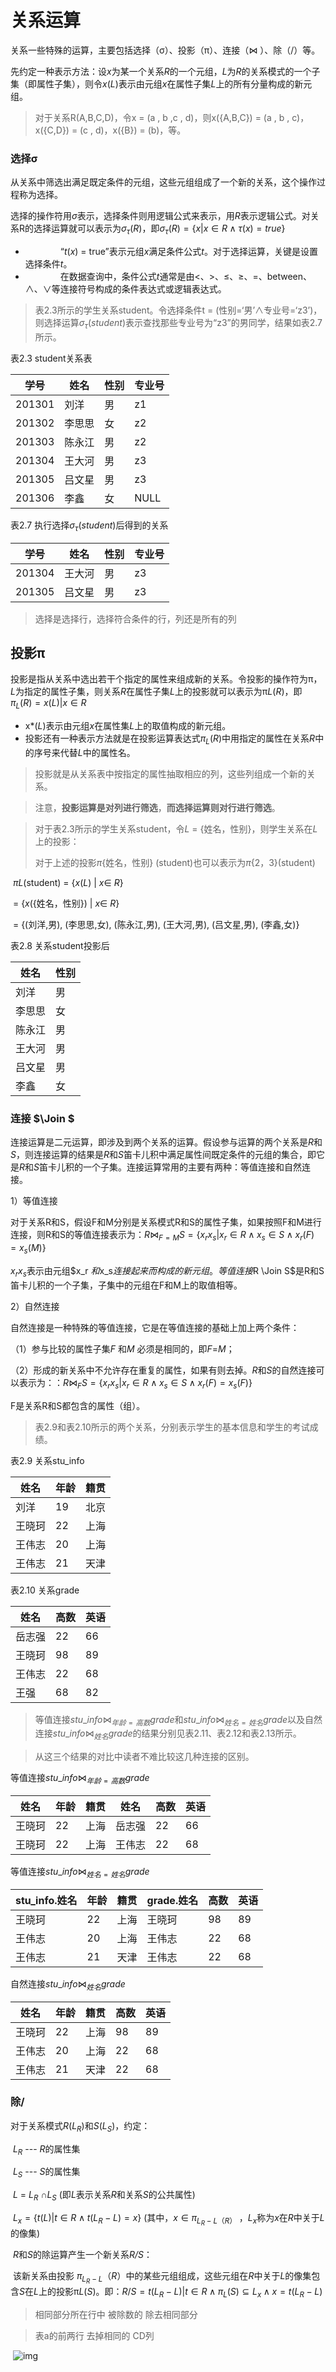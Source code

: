 # 关系运算



关系一些特殊的运算，主要包括选择（σ）、投影（π）、连接（⋈ ）、除（/）等。

先约定一种表示方法：设*x*为某一个关系*R*的一个元组，*L*为*R*的关系模式的一个子集（即属性子集），则令*x*(*L*)表示由元组*x*在属性子集*L*上的所有分量构成的新元组。

> 对于关系R(A,B,C,D)，令x = (a , b ,c , d)，则x({A,B,C}) = (a , b , c)，x({C,D}) = (c , d)，x({B}) = (b)，等。

 

 

###                选择σ

 从关系中筛选出满足既定条件的元组，这些元组组成了一个新的关系，这个操作过程称为选择。

选择的操作符用*σ*表示，选择条件则用逻辑公式来表示，用*R*表示逻辑公式。对关系R的选择运算就可以表示为$σ_\tau(R)$，即$σ_\tau(R) = \{x | x∈R∧\tau(x) = true\}$

+ 　　　　“*t*(*x*) = true”表示元组*x*满足条件公式*t*。对于选择运算，关键是设置选择条件*t*。
+ 　　　　在数据查询中，条件公式*t*通常是由<、>、≤、≥、=、between、∧、∨等连接符号构成的条件表达式或逻辑表达式。

 

 

> 表2.3所示的学生关系student。令选择条件t = (性别=‘男’∧专业号=‘z3’)，则选择运算$σ_\tau(student)$表示查找那些专业号为“z3”的男同学，结果如表2.7所示。

表2.3 student关系表

| 学号   | 姓名   | 性别 | 专业号 |
| ------ | ------ | ---- | ------ |
| 201301 | 刘洋   | 男   | z1     |
| 201302 | 李思思 | 女   | z2     |
| 201303 | 陈永江 | 男   | z2     |
| 201304 | 王大河 | 男   | z3     |
| 201305 | 吕文星 | 男   | z3     |
| 201306 | 李鑫   | 女   | NULL   |



表2.7 执行选择$σ_\tau(student)$后得到的关系

| 学号   | 姓名   | 性别 | 专业号 |
| ------ | ------ | ---- | ------ |
| 201304 | 王大河 | 男   | z3     |
| 201305 | 吕文星 | 男   | z3     |

> 选择是选择行，选择符合条件的行，列还是所有的列

 



## 投影π

投影是指从关系中选出若干个指定的属性来组成新的关系。令投影的操作符为π，*L*为指定的属性子集，则关系*R*在属性子集*L*上的投影就可以表示为π*L*(*R*)，即 $π_L(R) = {x(L) | x ∈ R}$

+ x*(*L*)表示由元组*x*在属性集*L*上的取值构成的新元组。
+ 投影还有一种表示方法就是在投影运算表达式$π_L(R)$中用指定的属性在关系*R*中的序号来代替*L*中的属性名。

> 投影就是从关系表中按指定的属性抽取相应的列，这些列组成一个新的关系。

> 注意，**投影运算是对列进行筛选**，**而选择运算则对行进行筛选**。

 

> 对于表2.3所示的学生关系student，令*L* = {姓名，性别}，则学生关系在*L*上的投影：
>
> 对于上述的投影*π*{姓名，性别} (student)也可以表示为*π*{2，3}(student)

​         *πL*(student)  = {*x*(*L*) | *x*∈  *R*}

​      = {*x*({姓名，性别}) | *x*∈  *R*}

​      = {(刘洋,男), (李思思,女), (陈永江,男), (王大河,男), (吕文星,男), (李鑫,女)}

表2.8 关系student投影后

| 姓名   | 性别 |
| ------ | ---- |
| 刘洋   | 男   |
| 李思思 | 女   |
| 陈永江 | 男   |
| 王大河 | 男   |
| 吕文星 | 男   |
| 李鑫   | 女   |



 

 

 

### 连接  $\Join $

连接运算是二元运算，即涉及到两个关系的运算。假设参与运算的两个关系是*R*和*S*，则连接运算的结果是*R*和*S*笛卡儿积中满足属性间既定条件的元组的集合，即它是*R*和*S*笛卡儿积的一个子集。连接运算常用的主要有两种：等值连接和自然连接。

1）等值连接

对于关系R和S，假设F和M分别是关系模式R和S的属性子集，如果按照F和M进行连接，则R和S的等值连接表示为：$R   \Join  _{F =M }S = \{x_r x_s | x_r \in R∧ x_s \in S ∧ x_r (F)= x_s (M)\}$

$x_r x_s$表示由元组$x_r $和$x_s$连接起来而构成的新元组。等值连接$R  \Join  S$是R和S笛卡儿积的一个子集，子集中的元组在F和M上的取值相等。

 

 

2）自然连接

   自然连接是一种特殊的等值连接，它是在等值连接的基础上加上两个条件：

（1）参与比较的属性子集*F* 和*M* 必须是相同的，即*F*=*M*；

（2）形成的新关系中不允许存在重复的属性，如果有则去掉。*R*和*S*的自然连接可以表示为：：$R   \Join  _{F  }S = \{x_r x_s | x_r \in R∧ x_s \in S ∧ x_r (F)= x_s (F)\}$

F是关系R和S都包含的属性（组）。

 

 

> 表2.9和表2.10所示的两个关系，分别表示学生的基本信息和学生的考试成绩。

表2.9 关系stu_info

| 姓名   | 年龄 | 籍贯 |
| ------ | ---- | ---- |
| 刘洋   | 19   | 北京 |
| 王晓珂 | 22   | 上海 |
| 王伟志 | 20   | 上海 |
| 王伟志 | 21   | 天津 |

 表2.10 关系grade

| 姓名   | 高数 | 英语 |
| ------ | ---- | ---- |
| 岳志强 | 22   | 66   |
| 王晓珂 | 98   | 89   |
| 王伟志 | 22   | 68   |
| 王强   | 68   | 82   |



> 等值连接$stu\_info⋈ _{年龄=高数}grade$和$stu\_info⋈ _{姓名=姓名}grade$以及自然连接$stu\_info ⋈ _{姓名}grade$的结果分别见表2.11、表2.12和表2.13所示。

> 从这三个结果的对比中读者不难比较这几种连接的区别。



等值连接$stu\_info⋈ _{年龄=高数}grade$

| 姓名   | 年龄 | 籍贯 | 姓名   | 高数 | 英语 |
| ------ | ---- | ---- | ------ | ---- | ---- |
| 王晓珂 | 22   | 上海 | 岳志强 | 22   | 66   |
| 王晓珂 | 22   | 上海 | 王伟志 | 22   | 68   |

等值连接$stu\_info⋈ _{姓名=姓名}grade$

| stu_info.姓名 | 年龄 | 籍贯 | grade.姓名 | 高数 | 英语 |
| ------------- | ---- | ---- | ---------- | ---- | ---- |
| 王晓珂        | 22   | 上海 | 王晓珂     | 98   | 89   |
| 王伟志        | 20   | 上海 | 王伟志     | 22   | 68   |
| 王伟志        | 21   | 天津 | 王伟志     | 22   | 68   |

自然连接$stu\_info ⋈ _{姓名}grade$

| 姓名   | 年龄 | 籍贯 | 高数 | 英语 |
| ------ | ---- | ---- | ---- | ---- |
| 王晓珂 | 22   | 上海 | 98   | 89   |
| 王伟志 | 20   | 上海 | 22   | 68   |
| 王伟志 | 21   | 天津 | 22   | 68   |





 

 

### 除/

 

对于关系模式$R(L_R)$和$S(L_S)$，约定：

​     *$L_R$* --- *R*的属性集

​     *$L_S$* --- *S*的属性集

​     *L* = $L_R$ ∩$L_S$    (即*L*表示关系*R*和关系*S*的公共属性)

​     $L_x = \{t(L) | t∈R∧t(L_R-L)=x\}$       (其中，$x∈π_{L_R -L（R）}$ ，$L_x$称为*x*在*R*中关于*L*的像集)

 

​    *R*和*S*的除运算产生一个新关系*R/S*：

​         该新关系由投影 $π_{L_R -L}（R）$中的某些元组组成，这些元组在*R*中关于*L*的像集包含*S*在*L*上的投影π*L*(*S*)。即：$R/S = {t(L_R-L) | t \in R∧\pi _L(S) \subseteq  L_x∧x = t(L_R-L)}$

> 相同部分所在行中  被除数的   除去相同部分

> 表a的前两行     去掉相同的      CD列

​    ![img](https://img1.zlogs.net/20/20200115191841.png)